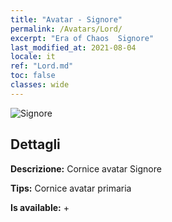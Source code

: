 ```yaml
---
title: "Avatar - Signore"
permalink: /Avatars/Lord/
excerpt: "Era of Chaos  Signore"
last_modified_at: 2021-08-04
locale: it
ref: "Lord.md"
toc: false
classes: wide
---
```

 ![Signore](/images/a/bg_head_mainView.png)

## Dettagli

 **Descrizione:** Cornice avatar Signore 

 **Tips:** Cornice avatar primaria 

 **Is available:**  + 

